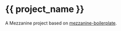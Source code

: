 # {{ project_name }}

A Mezzanine project based on [mezzanine-boilerplate].

[mezzanine-boilerplate]: https://gitlab.com/jerivas/mezzanine-boilerplate/blob/v1.2.0/README.md
